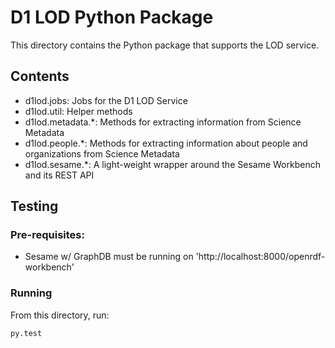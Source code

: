 # D1 LOD Python Package

This directory contains the Python package that supports the LOD service.

## Contents

- d1lod.jobs: Jobs for the D1 LOD Service
- d1lod.util: Helper methods
- d1lod.metadata.*: Methods for extracting information from Science Metadata
- d1lod.people.*: Methods for extracting information about people and organizations from Science Metadata
- d1lod.sesame.*: A light-weight wrapper around the Sesame Workbench and its REST API

## Testing

### Pre-requisites:

- Sesame w/ GraphDB must be running on 'http://localhost:8000/openrdf-workbench'

### Running

From this directory, run:

`py.test`
